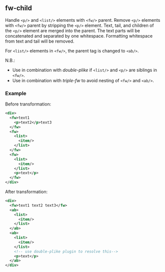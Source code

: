 ## fw-child
Handle `<p/>` and `<list/>` elements with `<fw/>` parent.
Remove `<p/>` elements with `<fw/>` parent by stripping the `<p/>` element. Text, tail, and children of the `<p/>` element are merged into the parent. The text parts will be concatenated and separated by one whitespace. Formatting whitespace from text and tail will be removed.

For `<list/>` elements in `<fw/>`, the parent tag is changed to `<ab/>`.

N.B.:
- Use in combination with *double-plike* if `<list/>` and `<p/>` are siblings in `<fw/>`.
- Use in combination with *triple-fw* to avoid nesting of `<fw/>` and `<ab/>`.


### Example
Before transformation:
```xml
<div>
  <fw>text1
    <p>text2</p>text3
  </fw>
  <fw>
    <list>
      <item/>
    </list>
  </fw>
  <fw>
    <list>
      <item/>
    </list>
    <p>text</p>
  </fw>
</div>
```

After transformation:
```xml
<div>
  <fw>text1 text2 text3</fw>
  <ab>
    <list>
      <item/>
    </list>
  </ab>
  <ab>
    <list>
      <item/>
    </list>
    <!-- use double-plike plugin to resolve this-->
    <p>text</p>
  </ab>
</div>
```
